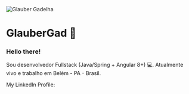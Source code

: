 <img width="auto" src="https://github.com/glaubergad.png" alt="Glauber Gadelha">

# GlauberGad 👋

### Hello there!

Sou desenvolvedor Fullstack (Java/Spring + Angular 8+) :computer:. Atualmente vivo e trabalho em Belém - PA - Brasil.

My LinkedIn Profile: 




